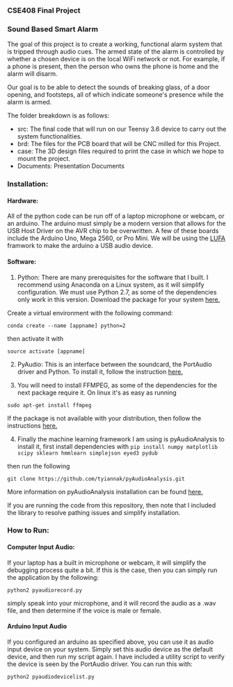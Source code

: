 ### CSE408 Final Project
### Sound Based Smart Alarm

The goal of this project is to create a working, functional alarm system that is tripped through audio cues. The armed state of the alarm is controlled by whether a chosen device is on the local WiFi network or not. For example, if a phone is present, then the person who owns the phone is home and the alarm will disarm.

Our goal is to be able to detect the sounds of breaking glass, of a door opening, and footsteps, all of which indicate someone's presence while the alarm is armed.

The folder breakdown is as follows:
* src: The final code that will run on our Teensy 3.6 device to carry out the system functionalities.
* brd: The files for the PCB board that will be CNC milled for this Project.
* case: The 3D design files required to print the case in which we hope to mount the project.
* Documents: Presentation Documents

### Installation:
#### Hardware:
All of the python code can be run off of a laptop microphone or webcam, or an arduino. The arduino must simply be a modern version that allows for the USB Host Driver on the AVR chip to be overwritten. A few of these boards include the Arduino Uno, Mega 2560, or Pro Mini. We will be using the [LUFA][LUFA] framwork to make the arduino a USB audio device. 

#### Software:
1) Python: There are many prerequisites for the software that I built. I recommend using Anaconda on a Linux system, as it will simplify configuration. We must use Python 2.7, as some of the dependencies only work in this version. Download the package for your system [here.][anaconda]

Create a virtual environment with the following command:
```
conda create --name [appname] python=2
```
then activate it with
```
source activate [appname]
```

2) PyAudio: This is an interface between the soundcard, the PortAudio driver and Python. To install it, follow the instruction [here.][pyaudio]

3) You will need to install FFMPEG, as some of the dependencies for the next package require it. On linux it's as easy as running
```
sudo apt-get install ffmpeg
```
If the package is not available with your distribution, then follow the instructions [here.][ffmpeg]

4) Finally the machine learning framework I am using is pyAudioAnalysis to install it, first install dependencies with ```pip install numpy matplotlib scipy sklearn hmmlearn simplejson eyed3 pydub ```

then run the following
```
git clone https://github.com/tyiannak/pyAudioAnalysis.git
```

More information on pyAudioAnalysis installation can be found [here.][pyAudioAnalysis]

If you are running the code from this repository, then note that I included the library to resolve pathing issues and simplify installation.

### How to Run:
#### Computer Input Audio:
If your laptop has a built in microphone or webcam, it will simplify the debugging process quite a bit. If this is the case, then you can simply run the application by the following:
```
python2 pyaudiorecord.py
```
simply speak into your microphone, and it will record the audio as a .wav file, and then determine if the voice is male or female.

#### Arduino Input Audio
If you configured an arduino as specified above, you can use it as audio input device on your system. Simply set this audio device as the default device, and then run my script again. I have included a utility script to verify the device is seen by the PortAudio driver. You can run this with:
```
python2 pyaudiodevicelist.py
```


[anaconda]: https://www.continuum.io/downloads
[ffmpeg]: https://www.ffmpeg.org/download.html
[LUFA]: http://www.fourwalledcubicle.com/LUFA.php
[pyaudio]: https://people.csail.mit.edu/hubert/pyaudio/#downloads
[pyAudioAnalysis]: https://github.com/tyiannak/pyAudioAnalysis
